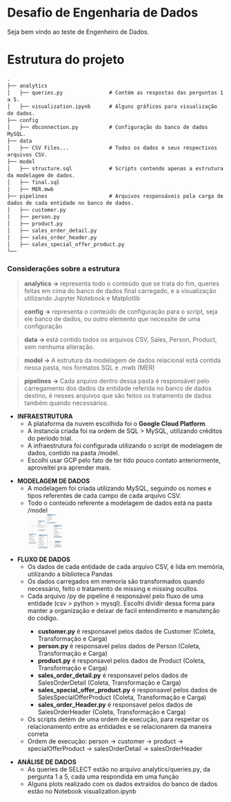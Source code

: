 # Desafio de Engenharia de Dados
Seja bem vindo ao teste de Engenheiro de Dados.

<h1>Estrutura do projeto</h1>

    .
    ├── analytics                             
    │   ├── queries.py               # Contém as respostas das perguntas 1 a 5.
    │   ├── visualization.ipynb      # Alguns gráficos para visualização de dados.
    ├── config
    │   ├── dbconnection.py          # Configuração do banco de dados MySQL.
    ├── data                                        
    │   ├── CSV Files...             # Todos os dados e seus respectivos arquivos CSV.
    ├── model
    │   ├── structure.sql            # Scripts contendo apenas a estrutura da modelagem de dados.
    │   ├── final.sql                               
    │   ├── MER.mwb                                 
    ├── pipelines                    # Arquivos responsáveis pela carga de dados de cada entidade no banco de dados.
    │   ├── customer.py
    │   ├── person.py
    │   ├── product.py
    │   ├── sales_order_detail.py
    │   ├── sales_order_header.py
    │   ├── sales_special_offer_product.py
    └── 

<h3>Considerações sobre a estrutura</h3>
    
><b>analytics -> </b> representa todo o conteúdo que se trata do fim, queries feitas em cima do banco de dados final carregado, e a visualização utilizando Jupyter Notebook e Matplotlib

><b>config -> </b>representa o conteúdo de configuração para o script, seja ele banco de dados, ou outro elemento que necessite de uma configuração

><b>data -> </b> está contido todos os arquivos CSV, Sales, Person, Product, sem nenhuma alteração.
                              
><b>model -> </b> A estrutura da modelagem de dados relacional está contida nessa pasta, nos formatos SQL e .mwb (MER)                              
    
><b>pipelines -> </b> Cada arquivo dentro dessa pasta é responsável pelo carregamento dos dados da entidade referida no banco de dados destino, é nesses arquivos que são feitos os tratamento de dados também quando necessários.

<ul>
    <li><b>INFRAESTRUTURA</b>
        <ul>
            <li>A plataforma da nuvem escolhida foi o <b>Google Cloud Platform</b>.</li>
            <li>A instancia criada foi na ordem de SQL > MySQL, utilizando créditos do período trial.</li>
            <li>A infraestrutura foi configurada utilizando o script de modelagem de dados, contido na pasta /model.</li>
            <li>Escolhi usar GCP pelo fato de ter tido pouco contato anteriormente, aproveitei pra aprender mais.</li>
        </ul>
</ul>

<ul>
    <li><b>MODELAGEM DE DADOS</b>
        <ul>
            <li>A modelagem foi criada utilizando MySQL, seguindo os nomes e tipos referentes de cada campo de cada arquivo CSV.</li>
            <li>Todo o conteúdo referente a modelagem de dados está na pasta /model</li>
            <img src="/model/MER.png" alt="MER" style="height: 80px; width:80px;"/>
        </ul>
</ul>

<ul>
    <li><b>FLUXO DE DADOS</b>
        <ul>
            <li>Os dados de cada entidade de cada arquivo CSV, é lida em memória, utilizando a biblioteca Pandas</li>
            <li>Os dados carregados em memoria são transformados quando necessário, feito o tratamento de missing e missing ocultos.</li>
            <li>Cada arquivo /py de pipeline é responsável pelo fluxo de uma entidade (csv > python > mysql). Escolhi dividir dessa forma para manter a organização e deixar de facil entendimento e manutenção do código.</li>
            <ul>
                <li><b>customer.py</b> é responsavel pelos dados de Customer (Coleta, Transformação e Carga)</li>
                <li><b>person.py</b> é responsavel pelos dados de Person (Coleta, Transformação e Carga)</li>
                <li><b>product.py</b> é responsavel pelos dados de Product (Coleta, Transformação e Carga)</li>
                <li><b>sales_order_detail.py</b> é responsavel pelos dados de SalesOrderDetail (Coleta, Transformação e Carga)</li>
                <li><b>sales_special_offer_product.py</b> é responsavel pelos dados de SalesSpecialOfferProduct (Coleta, Transformação e Carga)</li>
                <li><b>sales_order_Header.py</b> é responsavel pelos dados de SalesOrderHeader (Coleta, Transformação e Carga)</li>
            </ul>
            <li>Os scripts detém de uma ordem de execução, para respeitar os relacionamento entre as entidades e se relacionarem da maneira correta</li>
            <li>Ordem de execução: person -> customer -> product -> specialOfferProduct -> salesOrderDetail -> salesOrderHeader</li>
        </ul>
</ul>

<ul>
    <li><b>ANÁLISE DE DADOS</b>
        <ul>
            <li>As queries de SELECT estão no arquivo analytics/queries.py, da pergunta 1 a 5, cada uma respondida em uma função</li>
            <li>Alguns plots realizado com os dados extraidos do banco de dados estão no Notebook visualization.ipynb</li>
        </ul>
</ul>

